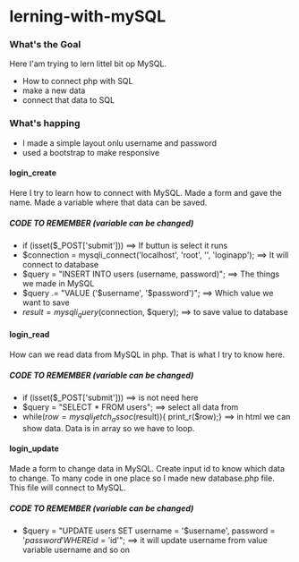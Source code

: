 # lerning-with-mySQL

### What's the Goal
Here I'am trying to lern littel bit op MySQL.
- How to connect php with SQL
- make a new data 
- connect that data to SQL

### What's happing

- I made a simple layout onlu username and password
- used a bootstrap to make responsive

#### login_create
Here I try to learn how to connect with MySQL. Made a form and gave the name. Made a variable where that data can be saved.
 ##### CODE TO REMEMBER (variable can be changed)
 - if (isset($_POST['submit']))
 ==> If buttun is select it runs
 - $connection = mysqli_connect('localhost', 'root', '', 'loginapp');
 ==> It will connect to database
 - $query = "INSERT INTO users (username, password)";
 ==> The things we made in MySQL
 - $query .= "VALUE ('$username', '$password')";
 ==> Which value we want to save
 - $result = mysqli_query($connection, $query);
 ==> to save value to database

#### login_read
How can we read data from MySQL in php. That is what I try to know here.
##### CODE TO REMEMBER (variable can be changed)
- if (isset($_POST['submit'])) 
==> is not need here
- $query = "SELECT * FROM users";
==> select all data from
- while($row = mysqli_fetch_assoc($result)){ print_r($row);}
==> in html we can show data. Data is in array so we have to loop.

#### login_update 
Made a form to change data in MySQL. Create input id to know which data to change. To many code in one place so I made new database.php file. This file will connect to MySQL.
##### CODE TO REMEMBER (variable can be changed)
- $query = "UPDATE users SET username = '$username', password = '$password' WHERE id = '$id'";
==> it will update username from value variable username and so on